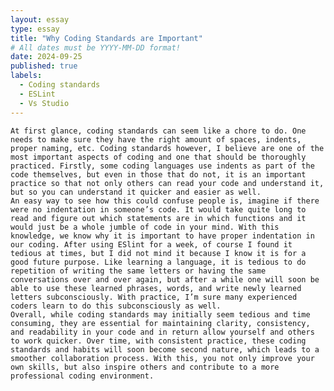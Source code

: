 ```yaml
---
layout: essay
type: essay
title: "Why Coding Standards are Important"
# All dates must be YYYY-MM-DD format!
date: 2024-09-25
published: true
labels:
  - Coding standards
  - ESLint
  - Vs Studio
---
```



	At first glance, coding standards can seem like a chore to do. One needs to make sure they have the right amount of spaces, indents, proper naming, etc. Coding standards however, I believe are one of the most important aspects of coding and one that should be thoroughly practiced. Firstly, some coding languages use indents as part of the code themselves, but even in those that do not, it is an important practice so that not only others can read your code and understand it, but so you can understand it quicker and easier as well.
	An easy way to see how this could confuse people is, imagine if there were no indentation in someone’s code. It would take quite long to read and figure out which statements are in which functions and it would just be a whole jumble of code in your mind. With this knowledge, we know why it is important to have proper indentation in our coding. After using ESlint for a week, of course I found it tedious at times, but I did not mind it because I know it is for a good future purpose. Like learning a language, it is tedious to do repetition of writing the same letters or having the same conversations over and over again, but after a while one will soon be able to use these learned phrases, words, and write newly learned letters subconsciously. With practice, I’m sure many experienced coders learn to do this subconsciously as well.
	Overall, while coding standards may initially seem tedious and time consuming, they are essential for maintaining clarity, consistency, and readability in your code and in return allow yourself and others to work quicker. Over time, with consistent practice, these coding standards and habits will soon become second nature, which leads to a smoother collaboration process. With this, you not only improve your own skills, but also inspire others and contribute to a more professional coding environment.
